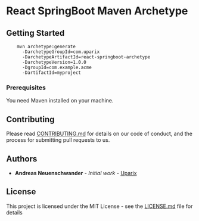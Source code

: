 # React SpringBoot Maven Archetype

## Getting Started
```
    mvn archetype:generate                                  
      -DarchetypeGroupId=com.uparix                
      -DarchetypeArtifactId=react-springboot-archetype       
      -DarchetypeVersion=1.0.0              
      -DgroupId=com.example.acme                               
      -DartifactId=myproject
```
### Prerequisites

You need Maven installed on your machine.

## Contributing

Please read [CONTRIBUTING.md](https://gist.github.com/PurpleBooth/b24679402957c63ec426) for details on our code of conduct, and the process for submitting pull requests to us.


## Authors

* **Andreas Neuenschwander** - *Initial work* - [Uparix](https://github.com/uparix)

## License

This project is licensed under the MIT License - see the [LICENSE.md](LICENSE.md) file for details